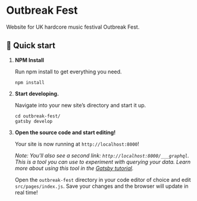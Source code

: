 # Outbreak Fest

Website for UK hardcore music festival Outbreak Fest.

## 🚀 Quick start

1.  **NPM Install**

    Run npm install to get everything you need.

    ```shell
    npm install
    ```

1.  **Start developing.**

    Navigate into your new site’s directory and start it up.

    ```shell
    cd outbreak-fest/
    gatsby develop
    ```

1.  **Open the source code and start editing!**

    Your site is now running at `http://localhost:8000`!

    _Note: You'll also see a second link: _`http://localhost:8000/___graphql`_. This is a tool you can use to experiment with querying your data. Learn more about using this tool in the [Gatsby tutorial](https://www.gatsbyjs.org/tutorial/part-five/#introducing-graphiql)._

    Open the `outbreak-fest` directory in your code editor of choice and edit `src/pages/index.js`. Save your changes and the browser will update in real time!
